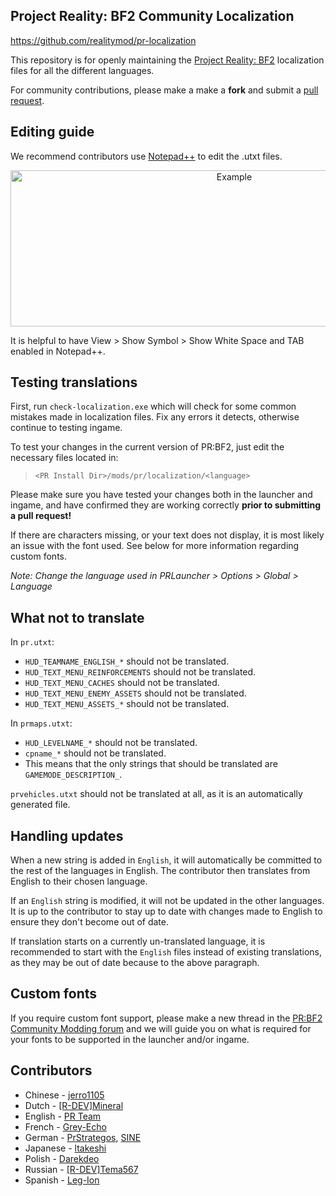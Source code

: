 Project Reality: BF2 Community Localization
---------------------

https://github.com/realitymod/pr-localization

This repository is for openly maintaining the [Project Reality: BF2](http://www.realitymod.com) localization files for all the different languages.

For community contributions, please make a make a **fork** and submit a [pull request](https://help.github.com/articles/using-pull-requests).

Editing guide
---------------------

We recommend contributors use [Notepad++](https://notepad-plus-plus.org/) to edit the .utxt files.

<p align="center">
<img src="http://media.realitymod.com/misc/prl18n-notepad-guide.jpg" alt="Example" title="Example" width=700 height=250 />
</p>

It is helpful to have View > Show Symbol > Show White Space and TAB enabled in Notepad++.

Testing translations
---------------------

First, run `check-localization.exe` which will check for some common mistakes made in localization files. Fix any errors it detects, otherwise continue to testing ingame.

To test your changes in the current version of PR:BF2, just edit the necessary files located in:

>`<PR Install Dir>/mods/pr/localization/<language>`

Please make sure you have tested your changes both in the launcher and ingame, and have confirmed they are working correctly **prior to submitting a pull request!**

If there are characters missing, or your text does not display, it is most likely an issue with the font used. See below for more information regarding custom fonts.

*Note: Change the language used in PRLauncher > Options > Global > Language*

What not to translate
---------------------

In `pr.utxt`:
* `HUD_TEAMNAME_ENGLISH_*` should not be translated.
* `HUD_TEXT_MENU_REINFORCEMENTS` should not be translated.
* `HUD_TEXT_MENU_CACHES` should not be translated.
* `HUD_TEXT_MENU_ENEMY_ASSETS` should not be translated.
* `HUD_TEXT_MENU_ASSETS_*` should not be translated.

In `prmaps.utxt`:
* `HUD_LEVELNAME_*` should not be translated.
* `cpname_*` should not be translated.
* This means that the only strings that should be translated are `GAMEMODE_DESCRIPTION_`.

`prvehicles.utxt` should not be translated at all, as it is an automatically generated file.

Handling updates
---------------------

When a new string is added in `English`, it will automatically be committed to the rest of the languages in English. The contributor then translates from English to their chosen language.

If an `English` string is modified, it will not be updated in the other languages. It is up to the contributor to stay up to date with changes made to English to ensure they don't become out of date.

If translation starts on a currently un-translated language, it is recommended to start with the `English` files instead of existing translations, as they may be out of date because to the above paragraph.

Custom fonts
---------------------

If you require custom font support, please make a new thread in the [PR:BF2 Community Modding forum](http://www.realitymod.com/forum/f388-pr-bf2-community-modding) and we will guide you on what is required for your fonts to be supported in the launcher and/or ingame.

Contributors
---------------------
* Chinese - [jerro1105](https://github.com/jerro1105)
* Dutch - [[R-DEV]Mineral](https://github.com/WouterJansen)
* English - [PR Team](https://github.com/realitymod)
* French - [Grey-Echo](https://github.com/Grey-Echo)
* German - [PrStrategos](https://github.com/PrStrategos), [SINE](https://github.com/SINE)
* Japanese - [ltakeshi](https://github.com/ltakeshi)
* Polish - [Darekdeo](https://github.com/darekdeo)
* Russian - [[R-DEV]Tema567](https://github.com/art567)
* Spanish - [Leg-Ion](https://github.com/leg-ion)
